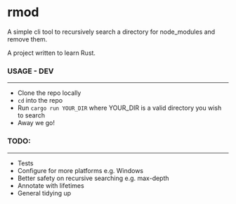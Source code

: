 # rmod
A simple cli tool to recursively search a directory for node_modules and remove them.

A project written to learn Rust.

### USAGE - DEV
---
- Clone the repo locally
- `cd` into the repo
- Run `cargo run YOUR_DIR` where YOUR_DIR is a valid directory you wish to search
- Away we go!

### TODO:
---
- Tests
- Configure for more platforms e.g. Windows
- Better safety on recursive searching e.g. max-depth
- Annotate with lifetimes
- General tidying up
